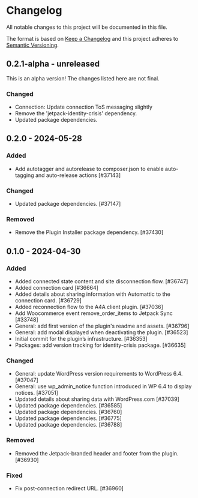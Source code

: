 # Changelog

All notable changes to this project will be documented in this file.

The format is based on [Keep a Changelog](https://keepachangelog.com/en/1.0.0/)
and this project adheres to [Semantic Versioning](https://semver.org/spec/v2.0.0.html).

## 0.2.1-alpha - unreleased

This is an alpha version! The changes listed here are not final.

### Changed
- Connection: Update connection ToS messaging slightly
- Remove the 'jetpack-identity-crisis' dependency.
- Updated package dependencies.

## 0.2.0 - 2024-05-28
### Added
- Add autotagger and autorelease to composer.json to enable auto-tagging and auto-release actions [#37143]

### Changed
- Updated package dependencies. [#37147]

### Removed
- Remove the Plugin Installer package dependency. [#37430]

## 0.1.0 - 2024-04-30
### Added
- Added connected state content and site disconnection flow. [#36747]
- Added connection card [#36664]
- Added details about sharing information with Automattic to the connection card. [#36729]
- Added reconnection flow to the A4A client plugin. [#37036]
- Add Woocommerce event remove_order_items to Jetpack Sync [#33748]
- General: add first version of the plugin's readme and assets. [#36796]
- General: add modal displayed when deactivating the plugin. [#36523]
- Initial commit for the plugin’s infrastructure. [#36353]
- Packages: add version tracking for identity-crisis package. [#36635]

### Changed
- General: update WordPress version requirements to WordPress 6.4. [#37047]
- General: use wp_admin_notice function introduced in WP 6.4 to display notices. [#37051]
- Updated details about sharing data with WordPress.com [#37039]
- Updated package dependencies. [#36585]
- Updated package dependencies. [#36760]
- Updated package dependencies. [#36775]
- Updated package dependencies. [#36788]

### Removed
- Removed the Jetpack-branded header and footer from the plugin. [#36930]

### Fixed
- Fix post-connection redirect URL. [#36960]
